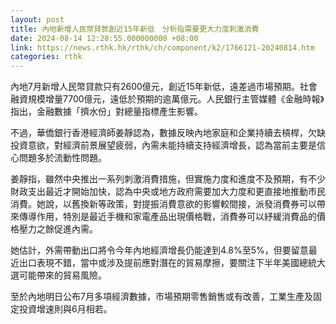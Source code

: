 ```yaml
---
layout: post
title: 內地新增人民幣貸款創近15年新低　分析指需要更大力度刺激消費
date: 2024-08-14 12:28:55.000000000 +08:00
link: https://news.rthk.hk/rthk/ch/component/k2/1766121-20240814.htm
categories: rthk
---
```


內地7月新增人民幣貸款只有2600億元，創近15年新低，遠差過市場預期。社會融資規模增量7700億元，遠低於預期的逾萬億元。人民銀行主管媒體《金融時報》指出，金融數據「擠水份」對總量指標產生影響。

不過，華僑銀行香港經濟師姜靜認為，數據反映內地家庭和企業持續去槓桿，欠缺投資意欲，對經濟前景展望疲弱，內需未能持續支持經濟增長，認為當前主要是信心問題多於流動性問題。

姜靜指，雖然中央推出一系列刺激消費措施，但實施力度和進度不及預期，有不少財政支出最近才開始加快，認為中央或地方政府需要加大力度和更直接地推動市民消費。她說，以舊換新等政策，對提振消費意欲的影響較間接，派發消費券可以帶來傳導作用，特別是最近手機和家電產品出現價格戰，消費券可以紓緩消費品的價格壓力之餘促進內需。

她估計，外需帶動出口將令今年內地經濟增長仍能達到4.8%至5%，但要留意最近出口表現不錯，當中或涉及提前應對潛在的貿易摩擦，要關注下半年美國總統大選可能帶來的貿易風險。

至於內地明日公布7月多項經濟數據，市場預期零售銷售或有改善，工業生產及固定投資增速則與6月相若。
